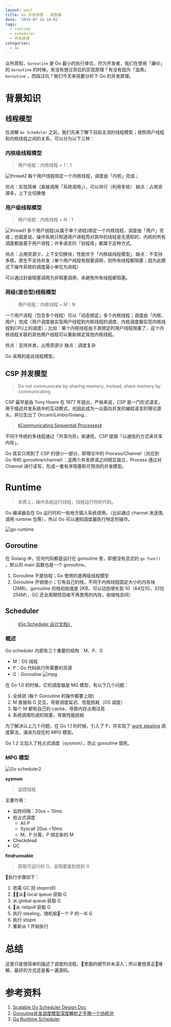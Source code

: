 ```yaml
---
layout: post
title: Go 并发原理 - 调度篇
date: '2019-07-14 10:02'
tags:
  - runtime
  - scheduler
  - 并发原理
categories:
  - Go
---
```


众所周知，`Goroutine` 是 Go 最小的执行单位，作为开发者，我们在使用「廉价」的 `Goroutine` 的时候，有没有想过背后的实现原理？有没有因为「滥用」`Goroutine` ，而踩过坑？我们今天来简要分析下 Go 的并发原理。

<!-- more -->

# 背景知识
## 线程模型
在讲解 `Go Scheduler` 之前，我们先来了解下目前主流的线程模型；按照用户线程和内核线程之间的关系，可以分为以下三种：

### 内核级线程模型
> 用户线程：内核线程 = 1：1

![thread2](/images/2019/06/thread2.png)
每个用户线程绑定一个内核线程，调度由「内核」完成；

优点：实现简单（直接调用「系统调用」），可以并行（利用多核）
缺点：占用资源多，上下文切换慢

### 用户级线程模型
> 用户线程：内核线程 = N：1

![thread1](/images/2019/06/thread1.png)
多个用户线程(从属于单个进程)绑定一个内核线程，调度由「用户」完成；也就是说，操作系统只知道用户进程而对其中的线程是无感知的，内核的所有调度都是基于用户进程；许多语言的「协程库」都属于这种方式。

优点：占用资源少，上下文切换快，性能优于「内核级线程模型」
缺点：不支持多核，原生不支持并发（单个用户线程有阻塞调用，则所有线程都阻塞；因为此模式下操作系统的调度最小单位为进程）

可以通过封装阻塞调用为非阻塞调用，来避免所有线程都阻塞。

### 两级(混合型)线程模型
> 用户线程：内核线程 = M：N

一个用户进程（包含多个线程）可以「动态绑定」多个内核线程；调度由「内核、用户」完成（用户调度器实现用户线程到内核线程的调度，内核调度器实现内核线程到CPU上的调度）；比如：某个内核线程由于其绑定的用户线程阻塞了，这个内核线程关联的其他用户线程可以重新绑定其他内核线程。

优点：支持并发，占用资源少
缺点：调度复杂

Go 采用的是此线程模型。

## CSP 并发模型
> Do not communicate by sharing memory; instead, share memory by communicating

CSP 最早是由 Tony Hoare 在 1977 年提出，严格来说，CSP 是一门形式语言，用于描述并发系统中的互动模式，也因此成为一众面向并发的编程语言的理论源头，并衍生出了 Occam/Limbo/Golang…
> [《Communicating Sequential Processes》](http://www.usingcsp.com/cspbook.pdf)

不同于传统的多线程通过「共享内存」来通信，CSP 提倡「以通信的方式来共享内存」。

Go 其实只用到了 CSP 的很小一部分，即理论中的 Process/Channel（对应到 Go 中的 goroutine/channel）：这两个并发原语之间相互独立，Process 通过对 Channel 进行读写，形成一套有序阻塞和可预测的并发模型。

# Runtime

> 本质上，操作系统运行线程，线程运行你的代码。

Go 编译器会在 Go 运行时的一些地方插入系统调用，（比如通过 channel 发送值,调用 runtime 包等），所以 Go 可以通知调度器执行特定的操作。

![go-runtime](/images/2019/07/go-runtime.png)

## Goroutine
在 Golang 中，任何代码都是运行在 goroutine 里，即便没有显式的 `go func()` ，默认的 main 函数也是一个 goroutine。

1. Goroutine 不是协程；Go 使用的是两级线程模型
2. Goroutine 开销很小；它有自己的栈，不同于内核线程固定大小的内存块(2MB)，goroutine 的栈初始值是 2KB，可以动态增长到 1G（64位1G，32位256M），GC 还会周期性回收不再使用的内存，收缩栈空间）

## Scheduler
> [《Go Scheduler 设计文档》](https://docs.google.com/document/d/1TTj4T2JO42uD5ID9e89oa0sLKhJYD0Y_kqxDv3I3XMw)

### 概述

Go scheduler 内部有三个重要的结构：M、P、G
* M：OS 线程
* P：Go 代码执行所需要的资源
* G：Goroutine
![mpg](/images/2019/07/mpg.png)

在 Go 1.0 的时候，它的调度器是 MG 模型，有以下几个问题：

1. 全局锁 (每个 Goroutine 的操作都要上锁)
2. M 直接和 G 交互，导致调度延迟、性能损耗（OS 调度）
3. 每个 M 都有自己的 cache，导致内存占用过高
4. 系统调用形成的阻塞，导致性能损耗

为了解决以上几个问题，在 Go 1.1 的时候，引入了 P，并实现了 [work stealing](http://supertech.csail.mit.edu/papers/steal.pdf) 调度算法，演进为现在的 MPG 模型。

Go 1.2 又加入了抢占式调度（sysmon），防止 goroutine 饿死。

### MPG 模型

![Go scheduler2](/images/2019/06/go-scheduler2.png)

**sysmon**
> 监控线程

主要作用：
* 监控间隔：20us ~ 10ms
* 抢占式调度
  - All P
  - Syscall 20us ~10ms
  - M、P 分离，P 绑定新的 M
* Checkdead
* GC

**findrunnable**
> 获取可运行的 G，会阻塞直到找到 G

执行步骤如下：
1. 若需 GC 则 stopm(6)
2. 从 local queue 获取 G
3. 从 global queue 获取 G
4. 从 netpoll 获取 G
5. 执行 stealing，随机偷一个 P 的一半 G
6. 执行 stopm
7. 重新从 1 开始执行

# 总结
这里只是很简单的描述了调度的流程，里面的细节并未深入；所以要想真正理解，最好的方式还是看一遍源码。

# 参考资料
1. [Scalable Go Scheduler Design Doc](https://docs.google.com/document/d/1TTj4T2JO42uD5ID9e89oa0sLKhJYD0Y_kqxDv3I3XMw/)
1. [Goroutine并发调度模型深度解析之手撸一个协程池](https://segmentfault.com/a/1190000015464889)
1. [Go Runtime Scheduler](https://speakerdeck.com/retervision/go-runtime-scheduler)
